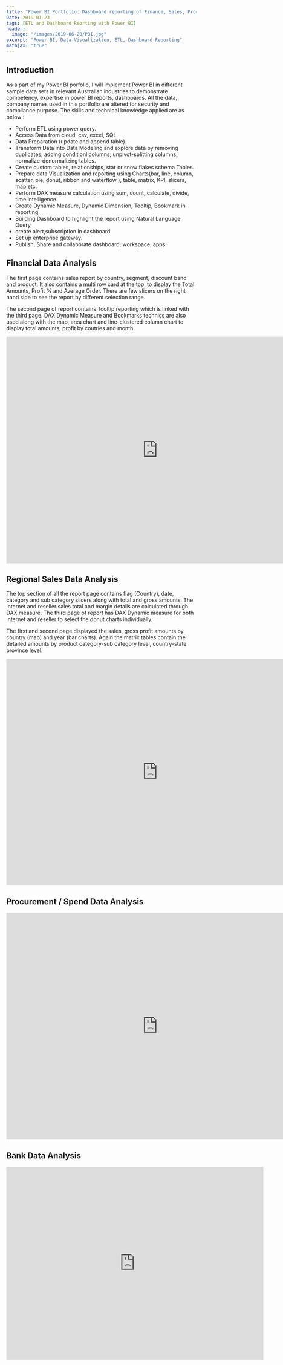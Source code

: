 ```yaml
---
title: "Power BI Portfolio: Dashboard reporting of Finance, Sales, Procurement, Bank, IT, HR, Production and Manufacture department"
Date: 2019-01-23
tags: [ETL and Dashboard Reorting with Power BI]
header:
  image: "/images/2019-06-20/PBI.jpg"
excerpt: "Power BI, Data Visualization, ETL, Dashboard Reporting"
mathjax: "true"
---
```


## Introduction
As a part of my Power BI porfolio, I will implement Power BI in different sample data sets in relevant Australian industries to demonstrate competency, expertise in power BI reports, dashboards. All the data, company names used in this portfolio are altered for security and compliance purpose. 
The skills and technical knowledge applied are as below :  

- Perform ETL using power query.
- Access Data from cloud, csv, excel, SQL.
- Data Preparation (update and append table).
- Transform Data into Data Modeling and explore data by removing duplicates, adding conditionl columns, unpivot-splitting columns, normalize-denormalizing tables.
- Create custom tables, relationships, star or snow flakes schema Tables.
- Prepare data Visualization and reporting using Charts(bar, line, column, scatter, pie, donut, ribbon and waterflow ), table, matrix, KPI, slicers, map etc.
- Perform DAX measure calculation using sum, count, calculate, divide, time intelligence.
- Create Dynamic Measure, Dynamic Dimension, Tooltip, Bookmark in reporting. 
- Building Dashboard to highlight the report using Natural Language Query
- create alert,subscription in dashboard
- Set up enterprise gateway.
- Publish, Share and collaborate dashboard, workspace, apps.

## Financial Data Analysis
The first page contains sales report by country, segment, discount band and product. It also contains a multi row card at the top, to display the Total Amounts, Profit % and Average Order. There are few slicers on the right hand side to see the report by different selection range.

The second page of report contains Tooltip reporting which is linked with the third page. DAX Dynamic Measure and Bookmarks technics are also used along with the map, area chart and line-clustered column chart to display total amounts, profit by coutries and month.

<iframe width="800" height="600" src="https://app.powerbi.com/view?r=eyJrIjoiZjA3N2YwODUtMTFhNi00MjZlLTgzYjQtZmIyOGU4ZTk2ODBiIiwidCI6IjJiYWMzNWU3LThlNWMtNDUyNi04OTgxLTg5MjA2YmM0ZDg5MSIsImMiOjN9" frameborder="0" allowFullScreen="true"></iframe>


## Regional Sales Data Analysis
The top section of all the report page contains flag (Country), date, category and sub category slicers along with total and gross amounts. The internet and reseller sales total and margin details are calculated through DAX measure. The third page of report has DAX Dynamic measure for both internet and reseller to select the donut charts individually.

The first and second page displayed the sales, gross profit amounts by country (map) and year (bar charts). Again the matrix tables contain the detailed amounts by product category-sub category level, country-state province level.

<iframe width="800" height="600" src="https://app.powerbi.com/view?r=eyJrIjoiYzE4Mzc2ZDYtZTc0Yi00OGNjLTlkOTEtNWRmZWNjYjg5ZWY2IiwidCI6IjJiYWMzNWU3LThlNWMtNDUyNi04OTgxLTg5MjA2YmM0ZDg5MSIsImMiOjN9" frameborder="0" allowFullScreen="true"></iframe>

## Procurement / Spend Data Analysis

<iframe width="800" height="600" src="https://app.powerbi.com/view?r=eyJrIjoiMzg5NTA0MzUtNWVkNS00ZGY2LTg3MDYtMmNjZWYyN2ZmZjBjIiwidCI6IjJiYWMzNWU3LThlNWMtNDUyNi04OTgxLTg5MjA2YmM0ZDg5MSIsImMiOjN9" frameborder="0" allowFullScreen="true"></iframe>

## Bank Data Analysis

<iframe width="680" height="510" src="https://app.powerbi.com/view?r=eyJrIjoiOTdjMjE0YWItMTliYS00NmVmLWFhOWMtYzFiYTg4MTU5ZWEwIiwidCI6IjJiYWMzNWU3LThlNWMtNDUyNi04OTgxLTg5MjA2YmM0ZDg5MSIsImMiOjN9" frameborder="0" allowFullScreen="true"></iframe>

